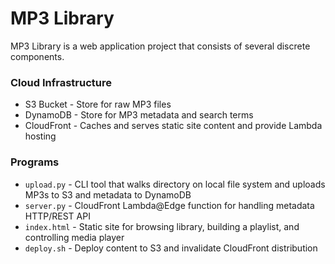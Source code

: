 # MP3 Library

MP3 Library is a web application project that consists of several discrete components.

### Cloud Infrastructure
* S3 Bucket - Store for raw MP3 files
* DynamoDB - Store for MP3 metadata and search terms
* CloudFront - Caches and serves static site content and provide Lambda hosting

### Programs
* `upload.py` - CLI tool that walks directory on local file system and uploads MP3s to S3 and metadata to DynamoDB
* `server.py` - CloudFront Lambda@Edge function for handling metadata HTTP/REST API
* `index.html` - Static site for browsing library, building a playlist, and controlling media player
* `deploy.sh` - Deploy content to S3 and invalidate CloudFront distribution